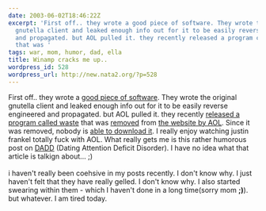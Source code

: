 ```yaml
---
date: 2003-06-02T18:46:22Z
excerpt: 'First off.. they wrote a good piece of software. They wrote the original
  gnutella client and leaked enough info out for it to be easily reverse engineered
  and propagated. but AOL pulled it. they recently released a program called waste
  that was '
tags: war, mom, humor, dad, ella
title: Winamp cracks me up..
wordpress_id: 528
wordpress_url: http://new.nata2.org/?p=528
---
```


First off.. they wrote a <a href="http://classic.winamp.com/">good piece of software</a>. They wrote the original gnutella client and leaked enough info out for it to be easily reverse engineered and propagated. but AOL pulled it. they recently <a href="http://www.nullsoft.com/free/waste/">released a program called waste</a> that was <a href="http://slashdot.org/article.pl?sid=03/05/31/1259206&amp;mode=thread&amp;tid=120&amp;tid=126&amp;tid=187&amp;tid=95">removed</a> from <a href="http://www.theinquirer.net/?article=9787">the website by AOL</a>. Since it was removed, nobody is <a href="http://nata2.info/?path=misc/waste">able to download it</a>. I really enjoy watching justin frankel totally fuck with AOL. What really gets me is this rather humorous post on <a href="http://winamp.com/news.jhtml?articleid=9961">DADD</a> (Dating Attention Deficit Disorder). I have no idea what that article is talkign about...  ;)<br/><br/>i haven't really been coehsive in my posts recently. I don't know why. I just haven't felt that they have really gelled. I don't know why. I also started swearing within them - which I haven't done in a long time(sorry mom <b>;)</b>). but whatever. I am tired today. 
